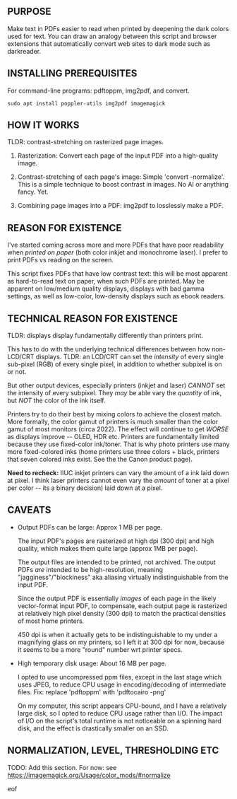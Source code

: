 ## PURPOSE

Make text in PDFs easier to read when printed by deepening the dark colors used
for text. You can draw an analogy between this script and browser extensions
that automatically convert web sites to dark mode such as darkreader.

## INSTALLING PREREQUISITES

For command-line programs: pdftoppm, img2pdf, and convert.

    sudo apt install poppler-utils img2pdf imagemagick

## HOW IT WORKS

TLDR: contrast-stretching on rasterized page images.

1. Rasterization: Convert each page of the input PDF into a high-quality image.

2. Contrast-stretching of each page's image: Simple 'convert -normalize'.
   This is a simple technique to boost contrast in images. No AI or anything
   fancy. Yet.

3. Combining page images into a PDF: img2pdf to losslessly make a PDF.

## REASON FOR EXISTENCE

I've started coming across more and more PDFs that have poor readability when
*printed on paper* (both color inkjet and monochrome laser). I prefer to print
PDFs vs reading on the screen.

This script fixes PDFs that have low contrast text: this will be most apparent
as hard-to-read text on paper, when such PDFs are printed. May be apparent on
low/medium quality displays, displays with bad gamma settings, as well as
low-color, low-density displays such as ebook readers.

## TECHNICAL REASON FOR EXISTENCE

TLDR: displays display fundamentally differently than printers print.

This has to do with the underlying technical differences between how
non-LCD/CRT displays. TLDR: an LCD/CRT can set the *intensity* of every single
sub-pixel (RGB) of every single pixel, in addition to whether subpixel is on or
not.

But other output devices, especially printers (inkjet and laser) *CANNOT* set
the intensity of every subpixel. They *may* be able vary the *quantity* of ink,
but *NOT* the color of the ink itself.

Printers try to do their best by mixing colors to achieve the closest match.
More formally, the color gamut of printers is much smaller than the color gamut
of most monitors (circa 2022). The effect will continue to get *WORSE* as
displays improve -- OLED, HDR etc. Printers are fundamentally limited because
they use fixed-color ink/toner. That is why photo printers use many more
fixed-colored inks (home printers use three colors + black, printers that seven
colored inks exist. See the the Canon product page).

**Need to recheck:** IIUC inkjet printers can vary the amount of a ink laid down
at pixel.  I think laser printers cannot even vary the *amount* of toner at a
pixel per color -- its a binary decision) laid down at a pixel.


## CAVEATS

* Output PDFs can be large: Approx 1 MB per page.

  The input PDF's pages are rasterized at high dpi (300 dpi) and high quality,
  which makes them quite large (approx 1MB per page).

  The output files are intended to be printed, not archived. The output PDFs
  *are* intended to be high-resolution, meaning "jagginess"/"blockiness" aka
  aliasing virtually indistinguishable from the input PDF.

  Since the output PDF is essentially *images* of each page in the likely
  vector-format input PDF, to compensate, each output page is rasterized at
  relatively high pixel density (300 dpi) to match the practical densities of
  most home printers.

  450 dpi is when it actually gets to be indistinguishable to my under a
  magnifying glass on my printers, so I left it at 300 dpi for now, because it
  seems to be a more "round" number wrt printer specs.

* High temporary disk usage: About 16 MB per page.

  I opted to use uncompressed ppm files, except in the last stage which uses
  JPEG, to reduce CPU usage in encoding/decoding of intermediate files. Fix:
  replace 'pdftoppm' with 'pdftocairo -png'

  On my computer, this script appears CPU-bound, and I have a relatively large
  disk, so I opted to reduce CPU usage rather than I/O. The impact of I/O on
  the script's total runtime is not noticeable on a spinning hard disk, and the
  effect is drastically smaller on an SSD.

## NORMALIZATION, LEVEL, THRESHOLDING ETC

TODO: Add this section.
For now: see https://imagemagick.org/Usage/color_mods/#normalize

eof
